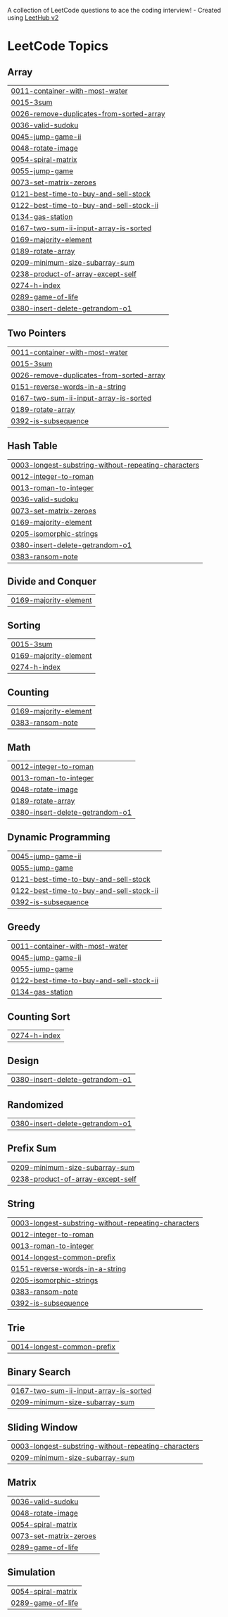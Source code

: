 A collection of LeetCode questions to ace the coding interview! - Created using [LeetHub v2](https://github.com/arunbhardwaj/LeetHub-2.0)
<!---LeetCode Topics Start-->
# LeetCode Topics
## Array
|  |
| ------- |
| [0011-container-with-most-water](https://github.com/rahulptl/LeetCode/tree/master/0011-container-with-most-water) |
| [0015-3sum](https://github.com/rahulptl/LeetCode/tree/master/0015-3sum) |
| [0026-remove-duplicates-from-sorted-array](https://github.com/rahulptl/LeetCode/tree/master/0026-remove-duplicates-from-sorted-array) |
| [0036-valid-sudoku](https://github.com/rahulptl/LeetCode/tree/master/0036-valid-sudoku) |
| [0045-jump-game-ii](https://github.com/rahulptl/LeetCode/tree/master/0045-jump-game-ii) |
| [0048-rotate-image](https://github.com/rahulptl/LeetCode/tree/master/0048-rotate-image) |
| [0054-spiral-matrix](https://github.com/rahulptl/LeetCode/tree/master/0054-spiral-matrix) |
| [0055-jump-game](https://github.com/rahulptl/LeetCode/tree/master/0055-jump-game) |
| [0073-set-matrix-zeroes](https://github.com/rahulptl/LeetCode/tree/master/0073-set-matrix-zeroes) |
| [0121-best-time-to-buy-and-sell-stock](https://github.com/rahulptl/LeetCode/tree/master/0121-best-time-to-buy-and-sell-stock) |
| [0122-best-time-to-buy-and-sell-stock-ii](https://github.com/rahulptl/LeetCode/tree/master/0122-best-time-to-buy-and-sell-stock-ii) |
| [0134-gas-station](https://github.com/rahulptl/LeetCode/tree/master/0134-gas-station) |
| [0167-two-sum-ii-input-array-is-sorted](https://github.com/rahulptl/LeetCode/tree/master/0167-two-sum-ii-input-array-is-sorted) |
| [0169-majority-element](https://github.com/rahulptl/LeetCode/tree/master/0169-majority-element) |
| [0189-rotate-array](https://github.com/rahulptl/LeetCode/tree/master/0189-rotate-array) |
| [0209-minimum-size-subarray-sum](https://github.com/rahulptl/LeetCode/tree/master/0209-minimum-size-subarray-sum) |
| [0238-product-of-array-except-self](https://github.com/rahulptl/LeetCode/tree/master/0238-product-of-array-except-self) |
| [0274-h-index](https://github.com/rahulptl/LeetCode/tree/master/0274-h-index) |
| [0289-game-of-life](https://github.com/rahulptl/LeetCode/tree/master/0289-game-of-life) |
| [0380-insert-delete-getrandom-o1](https://github.com/rahulptl/LeetCode/tree/master/0380-insert-delete-getrandom-o1) |
## Two Pointers
|  |
| ------- |
| [0011-container-with-most-water](https://github.com/rahulptl/LeetCode/tree/master/0011-container-with-most-water) |
| [0015-3sum](https://github.com/rahulptl/LeetCode/tree/master/0015-3sum) |
| [0026-remove-duplicates-from-sorted-array](https://github.com/rahulptl/LeetCode/tree/master/0026-remove-duplicates-from-sorted-array) |
| [0151-reverse-words-in-a-string](https://github.com/rahulptl/LeetCode/tree/master/0151-reverse-words-in-a-string) |
| [0167-two-sum-ii-input-array-is-sorted](https://github.com/rahulptl/LeetCode/tree/master/0167-two-sum-ii-input-array-is-sorted) |
| [0189-rotate-array](https://github.com/rahulptl/LeetCode/tree/master/0189-rotate-array) |
| [0392-is-subsequence](https://github.com/rahulptl/LeetCode/tree/master/0392-is-subsequence) |
## Hash Table
|  |
| ------- |
| [0003-longest-substring-without-repeating-characters](https://github.com/rahulptl/LeetCode/tree/master/0003-longest-substring-without-repeating-characters) |
| [0012-integer-to-roman](https://github.com/rahulptl/LeetCode/tree/master/0012-integer-to-roman) |
| [0013-roman-to-integer](https://github.com/rahulptl/LeetCode/tree/master/0013-roman-to-integer) |
| [0036-valid-sudoku](https://github.com/rahulptl/LeetCode/tree/master/0036-valid-sudoku) |
| [0073-set-matrix-zeroes](https://github.com/rahulptl/LeetCode/tree/master/0073-set-matrix-zeroes) |
| [0169-majority-element](https://github.com/rahulptl/LeetCode/tree/master/0169-majority-element) |
| [0205-isomorphic-strings](https://github.com/rahulptl/LeetCode/tree/master/0205-isomorphic-strings) |
| [0380-insert-delete-getrandom-o1](https://github.com/rahulptl/LeetCode/tree/master/0380-insert-delete-getrandom-o1) |
| [0383-ransom-note](https://github.com/rahulptl/LeetCode/tree/master/0383-ransom-note) |
## Divide and Conquer
|  |
| ------- |
| [0169-majority-element](https://github.com/rahulptl/LeetCode/tree/master/0169-majority-element) |
## Sorting
|  |
| ------- |
| [0015-3sum](https://github.com/rahulptl/LeetCode/tree/master/0015-3sum) |
| [0169-majority-element](https://github.com/rahulptl/LeetCode/tree/master/0169-majority-element) |
| [0274-h-index](https://github.com/rahulptl/LeetCode/tree/master/0274-h-index) |
## Counting
|  |
| ------- |
| [0169-majority-element](https://github.com/rahulptl/LeetCode/tree/master/0169-majority-element) |
| [0383-ransom-note](https://github.com/rahulptl/LeetCode/tree/master/0383-ransom-note) |
## Math
|  |
| ------- |
| [0012-integer-to-roman](https://github.com/rahulptl/LeetCode/tree/master/0012-integer-to-roman) |
| [0013-roman-to-integer](https://github.com/rahulptl/LeetCode/tree/master/0013-roman-to-integer) |
| [0048-rotate-image](https://github.com/rahulptl/LeetCode/tree/master/0048-rotate-image) |
| [0189-rotate-array](https://github.com/rahulptl/LeetCode/tree/master/0189-rotate-array) |
| [0380-insert-delete-getrandom-o1](https://github.com/rahulptl/LeetCode/tree/master/0380-insert-delete-getrandom-o1) |
## Dynamic Programming
|  |
| ------- |
| [0045-jump-game-ii](https://github.com/rahulptl/LeetCode/tree/master/0045-jump-game-ii) |
| [0055-jump-game](https://github.com/rahulptl/LeetCode/tree/master/0055-jump-game) |
| [0121-best-time-to-buy-and-sell-stock](https://github.com/rahulptl/LeetCode/tree/master/0121-best-time-to-buy-and-sell-stock) |
| [0122-best-time-to-buy-and-sell-stock-ii](https://github.com/rahulptl/LeetCode/tree/master/0122-best-time-to-buy-and-sell-stock-ii) |
| [0392-is-subsequence](https://github.com/rahulptl/LeetCode/tree/master/0392-is-subsequence) |
## Greedy
|  |
| ------- |
| [0011-container-with-most-water](https://github.com/rahulptl/LeetCode/tree/master/0011-container-with-most-water) |
| [0045-jump-game-ii](https://github.com/rahulptl/LeetCode/tree/master/0045-jump-game-ii) |
| [0055-jump-game](https://github.com/rahulptl/LeetCode/tree/master/0055-jump-game) |
| [0122-best-time-to-buy-and-sell-stock-ii](https://github.com/rahulptl/LeetCode/tree/master/0122-best-time-to-buy-and-sell-stock-ii) |
| [0134-gas-station](https://github.com/rahulptl/LeetCode/tree/master/0134-gas-station) |
## Counting Sort
|  |
| ------- |
| [0274-h-index](https://github.com/rahulptl/LeetCode/tree/master/0274-h-index) |
## Design
|  |
| ------- |
| [0380-insert-delete-getrandom-o1](https://github.com/rahulptl/LeetCode/tree/master/0380-insert-delete-getrandom-o1) |
## Randomized
|  |
| ------- |
| [0380-insert-delete-getrandom-o1](https://github.com/rahulptl/LeetCode/tree/master/0380-insert-delete-getrandom-o1) |
## Prefix Sum
|  |
| ------- |
| [0209-minimum-size-subarray-sum](https://github.com/rahulptl/LeetCode/tree/master/0209-minimum-size-subarray-sum) |
| [0238-product-of-array-except-self](https://github.com/rahulptl/LeetCode/tree/master/0238-product-of-array-except-self) |
## String
|  |
| ------- |
| [0003-longest-substring-without-repeating-characters](https://github.com/rahulptl/LeetCode/tree/master/0003-longest-substring-without-repeating-characters) |
| [0012-integer-to-roman](https://github.com/rahulptl/LeetCode/tree/master/0012-integer-to-roman) |
| [0013-roman-to-integer](https://github.com/rahulptl/LeetCode/tree/master/0013-roman-to-integer) |
| [0014-longest-common-prefix](https://github.com/rahulptl/LeetCode/tree/master/0014-longest-common-prefix) |
| [0151-reverse-words-in-a-string](https://github.com/rahulptl/LeetCode/tree/master/0151-reverse-words-in-a-string) |
| [0205-isomorphic-strings](https://github.com/rahulptl/LeetCode/tree/master/0205-isomorphic-strings) |
| [0383-ransom-note](https://github.com/rahulptl/LeetCode/tree/master/0383-ransom-note) |
| [0392-is-subsequence](https://github.com/rahulptl/LeetCode/tree/master/0392-is-subsequence) |
## Trie
|  |
| ------- |
| [0014-longest-common-prefix](https://github.com/rahulptl/LeetCode/tree/master/0014-longest-common-prefix) |
## Binary Search
|  |
| ------- |
| [0167-two-sum-ii-input-array-is-sorted](https://github.com/rahulptl/LeetCode/tree/master/0167-two-sum-ii-input-array-is-sorted) |
| [0209-minimum-size-subarray-sum](https://github.com/rahulptl/LeetCode/tree/master/0209-minimum-size-subarray-sum) |
## Sliding Window
|  |
| ------- |
| [0003-longest-substring-without-repeating-characters](https://github.com/rahulptl/LeetCode/tree/master/0003-longest-substring-without-repeating-characters) |
| [0209-minimum-size-subarray-sum](https://github.com/rahulptl/LeetCode/tree/master/0209-minimum-size-subarray-sum) |
## Matrix
|  |
| ------- |
| [0036-valid-sudoku](https://github.com/rahulptl/LeetCode/tree/master/0036-valid-sudoku) |
| [0048-rotate-image](https://github.com/rahulptl/LeetCode/tree/master/0048-rotate-image) |
| [0054-spiral-matrix](https://github.com/rahulptl/LeetCode/tree/master/0054-spiral-matrix) |
| [0073-set-matrix-zeroes](https://github.com/rahulptl/LeetCode/tree/master/0073-set-matrix-zeroes) |
| [0289-game-of-life](https://github.com/rahulptl/LeetCode/tree/master/0289-game-of-life) |
## Simulation
|  |
| ------- |
| [0054-spiral-matrix](https://github.com/rahulptl/LeetCode/tree/master/0054-spiral-matrix) |
| [0289-game-of-life](https://github.com/rahulptl/LeetCode/tree/master/0289-game-of-life) |
<!---LeetCode Topics End-->